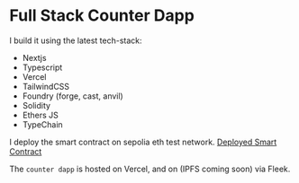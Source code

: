# Full Stack Counter Dapp

I build it using the latest tech-stack:
- Nextjs
- Typescript
- Vercel
- TailwindCSS
- Foundry (forge, cast, anvil)
- Solidity
- Ethers JS
- TypeChain

I deploy the smart contract on sepolia eth test network.
[Deployed Smart Contract](https://sepolia.etherscan.io/address/0x478f61ce2703157049f5d2e6bf488722c4bb3c92)

The `counter dapp` is hosted on Vercel, and on (IPFS coming soon) via Fleek.
